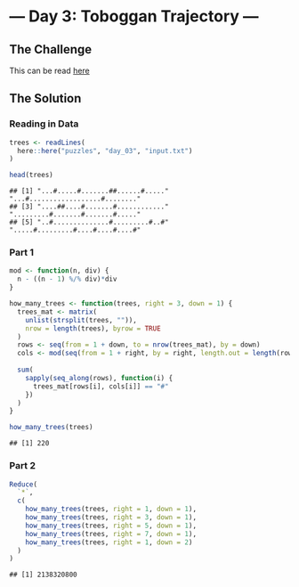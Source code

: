 — Day 3: Toboggan Trajectory —
================

## The Challenge

This can be read [here](https://adventofcode.com/2020/day/3)

## The Solution

### Reading in Data

``` r
trees <- readLines(
  here::here("puzzles", "day_03", "input.txt")
)

head(trees)
```

    ## [1] "...#.....#.......##......#....." "...#..................#........"
    ## [3] "....##....#.......#............" ".........#.......#.......#....."
    ## [5] "..#..............#.........#..#" ".....#.........#....#....#....#"

### Part 1

``` r
mod <- function(n, div) {
  n - ((n - 1) %/% div)*div
}

how_many_trees <- function(trees, right = 3, down = 1) {
  trees_mat <- matrix(
    unlist(strsplit(trees, "")), 
    nrow = length(trees), byrow = TRUE
  )
  rows <- seq(from = 1 + down, to = nrow(trees_mat), by = down)
  cols <- mod(seq(from = 1 + right, by = right, length.out = length(rows)), ncol(trees_mat))
  
  sum(
    sapply(seq_along(rows), function(i) {
      trees_mat[rows[i], cols[i]] == "#"
    })
  )
}

how_many_trees(trees)
```

    ## [1] 220

### Part 2

``` r
Reduce(
  `*`,
  c(
    how_many_trees(trees, right = 1, down = 1),
    how_many_trees(trees, right = 3, down = 1),
    how_many_trees(trees, right = 5, down = 1),
    how_many_trees(trees, right = 7, down = 1),
    how_many_trees(trees, right = 1, down = 2)
  )
)
```

    ## [1] 2138320800
